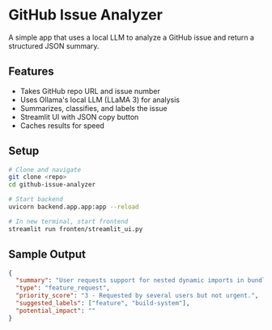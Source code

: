 # GitHub Issue Analyzer

A simple app that uses a local LLM to analyze a GitHub issue and return a structured JSON summary.

## Features
- Takes GitHub repo URL and issue number
- Uses Ollama's local LLM (LLaMA 3) for analysis
- Summarizes, classifies, and labels the issue
- Streamlit UI with JSON copy button
- Caches results for speed

## Setup
```bash
# Clone and navigate
git clone <repo>
cd github-issue-analyzer

# Start backend
uvicorn backend.app.app:app --reload

# In new terminal, start frontend
streamlit run fronten/streamlit_ui.py
```

## Sample Output
```json
{
  "summary": "User requests support for nested dynamic imports in bundler.",
  "type": "feature_request",
  "priority_score": "3 - Requested by several users but not urgent.",
  "suggested_labels": ["feature", "build-system"],
  "potential_impact": ""
}
